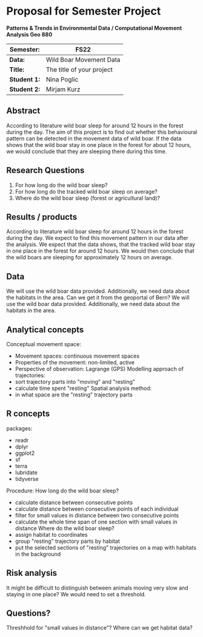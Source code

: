 # Proposal for Semester Project

**Patterns & Trends in Environmental Data / Computational Movement
Analysis Geo 880**

| Semester:      | FS22                              |
|----------------|---------------------------------- |
| **Data:**      | Wild Boar Movement Data           |
| **Title:**     | The title of your project         |
| **Student 1:** | Nina Poglic                 |
| **Student 2:** | Mirjam Kurz                  |

## Abstract 
<!-- (50-60 words) -->
According to literature wild boar sleep for around 12 hours in the forest during the day. The aim of this project is to find out whether this behavioural pattern can be detected in the movement data of wild boar. If the data shows that the wild boar stay in one place in the forest for about  12 hours, we would conclude that they are sleeping there during this time. 

## Research Questions
<!-- (50-60 words) -->
1. For how long do the wild boar sleep?
1. For how long do the tracked wild boar sleep on average?
2. Where do the wild boar sleep (forest or agricultural land)?

## Results / products
<!-- What do you expect, anticipate? -->
According to literature wild boar sleep for around 12 hours in the forest during the day. We expect to find this movement pattern in our data after the analysis.
We expect that the data shows, that the tracked wild boar stay in one place in the forest for around 12 hours. We would then conclude that the wild boars are sleeping for approximately 12 hours on average.

## Data
<!-- What data will you use? Will you require additional context data? Where do you get this data from? Do you already have all the data? -->
We will use the wild boar data provided. Additionally, we need data about the habitats in the area. Can we get it from the geoportal of Bern?
We will use the wild boar data provided. Additionally, we need data about the habitats in the area. 

## Analytical concepts
<!-- Which analytical concepts will you use? What conceptual movement spaces and respective modelling approaches of trajectories will you be using? What additional spatial analysis methods will you be using? -->
Conceptual movement space:
- Movement spaces: continuous movement spaces
- Properties of the movement: non-limited, active
- Perspective of observation: Lagrange (GPS)
Modelling approach of trajectories:
- sort trajectory parts into "moving" and "resting"
- calculate time spent "resting"
Spatial analysis method:
- in what space are the "resting" trajectory parts


## R concepts
<!-- Which R concepts, functions, packages will you mainly use. What additional spatial analysis methods will you be using? -->
packages:
- readr    
- dplyr 
- ggplot2
- sf
- terra
- lubridate
- tidyverse  

Procedure:
How long do the wild boar sleep?
- calculate distance between consecutive points
- calculate distance between consecutive points of each individual
- filter for small values in distance between two consecutive points
- calculate the whole time span of one section with small values in distance
Where do the wild boar sleep?
- assign habitat to coordinates
- group "resting" trajectory parts by habitat
- put the selected sections of "resting" trajectories on a map with habitats in the background

## Risk analysis
<!-- What could be the biggest challenges/problems you might face? What is your plan B? -->
It might be difficult to distinguish between animals moving very slow and staying in one place? We would need to set a threshold.


## Questions? 
<!-- Which questions would you like to discuss at the coaching session? -->
Threshhold for "small values in distance"?
Where can we get habitat data?
